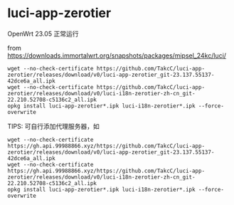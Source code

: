# luci-app-zerotier

OpenWrt 23.05 正常运行

from https://downloads.immortalwrt.org/snapshots/packages/mipsel_24kc/luci/

```shell
wget --no-check-certificate https://github.com/TakcC/luci-app-zerotier/releases/download/v0/luci-app-zerotier_git-23.137.55137-42dce6a_all.ipk
wget --no-check-certificate https://github.com/TakcC/luci-app-zerotier/releases/download/v0/luci-i18n-zerotier-zh-cn_git-22.210.52708-c5136c2_all.ipk
opkg install luci-app-zerotier*.ipk luci-i18n-zerotier*.ipk --force-overwrite
```


TIPS: 可自行添加代理服务器，如

```shell
wget --no-check-certificate https://gh.api.99988866.xyz/https://github.com/TakcC/luci-app-zerotier/releases/download/v0/luci-app-zerotier_git-23.137.55137-42dce6a_all.ipk
wget --no-check-certificate https://gh.api.99988866.xyz/https://github.com/TakcC/luci-app-zerotier/releases/download/v0/luci-i18n-zerotier-zh-cn_git-22.210.52708-c5136c2_all.ipk
opkg install luci-app-zerotier*.ipk luci-i18n-zerotier*.ipk --force-overwrite
```
